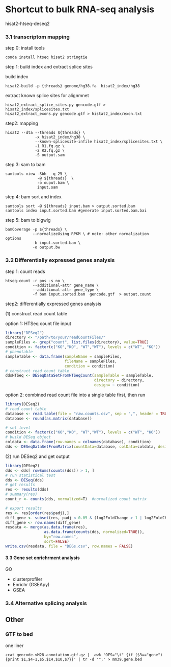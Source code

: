 # Shortcut to bulk RNA-seq analysis


hisat2-htseq-deseq2
### 3.1 transcriptom mapping  
step 0: install tools
```shell
conda install htseq hisat2 stringtie 
```

step 1: build index and extract splice sites

build index
```shell
hisat2-build -p {threads} genome/hg38.fa  hisat2_index/hg38

```

extract known splice sites for alignmnet
```shell
hisat2_extract_splice_sites.py gencode.gtf > hisat2_index/splicesites.txt 
hisat2_extract_exons.py gencode.gtf > histat2_index/exon.txt
```

step2: mapping
```shell
hisat2 --dta --threads ${threads} \
             -x hisat2_index/hg38 \
             --known-splicesite-infile hisat2_index/splicesites.txt \
             -1 R1.fq.gz \
             -2 R2.fq.gz \
             -S output.sam
```

step 3: sam to bam
```shell
samtools view -Sbh  -q 25 \
              -@ ${threads}  \
              -o ouput.bam \
              input.sam

```

step 4: bam sort and index
```shell
samtools sort -@ ${threads} input.bam > output.sorted.bam 
samtools index input.sorted.bam #generate input.sorted.bam.bai

```

step 5: bam to bigwig

```shell
bamCoverage -p ${threads} \
            --normalizeUsing RPKM \ # note: other normalization options 
            -b input.sorted.bam \
            -o output.bw

```


### 3.2 Differentially expressed genes analysis
step 1: count reads

```shell
htseq-count -r pos -s no \
            --additional-attr gene_name \
            --additional-attr gene_type \
            -f bam input.sorted.bam  gencode.gtf  > output.count

```


step2: differentially expressed genes analysis

(1) construct read count table  

option 1: HTSeq count file input 

```R
library("DESeq2")
directory <- "/path/to/your/readCountFiles/"
sampleFiles <- grep("count", list.files(directory), value=TRUE)
condition <- factor(c("KO","KO", "WT","WT"), levels = c("WT", "KO"))
# phenotable
sampleTable <- data.frame(sampleName = sampleFiles,
                          fileName = sampleFiles,
                          condition = condition)
# construct read count table
ddsHTSeq <- DESeqDataSetFromHTSeqCount(sampleTable = sampleTable,
                                       directory = directory,
                                       design= ~ condition)
```

option 2:  combined read count file into a single table first, then run

```R
library(DESeq2)
# read count table
database <- read.table(file = "raw.counts.csv", sep = ",", header = TRUE, row.names = 1)
database <- round(as.matrix(database))

# set level 
condition <- factor(c("KO","KO", "WT","WT"), levels = c("WT", "KO"))
# build DESeq object
coldata <- data.frame(row.names = colnames(database), condition)
dds <- DESeqDataSetFromMatrix(countData=database, colData=coldata, design=~condition + treatmement)
```


(2) run DESeq2 and get output  

```R
library(DESeq2)
dds <- dds[ rowSums(counts(dds)) > 1, ]   
# run statistical test
dds <- DESeq(dds)   
# get results  
res <- results(dds)  
# summary(res)  
count_r <- counts(dds, normalized=T)  #normalized count matrix

# export results
res <- res[order(res$padj),]
diff_gene <- subset(res, padj < 0.05 & (log2FoldChange > 1 | log2FoldChange < -1))
diff_gene <- row.names(diff_gene)
resdata <- merge(as.data.frame(res), 
                 as.data.frame(counts(dds, normalized=TRUE)), 
                 by="row.names",
                 sort=FALSE)
write.csv(resdata, file = "DEGs.csv", row.names = FALSE)

```
#### 3.3 Gene set enrichrment analysis

GO
* clusterprofiler
* Enrichr (GSEApy)
* GSEA

### 3.4 Alternative splicing analysis

## Other

### GTF to bed 
one liner
```shell
zcat gencode.vM28.annotation.gtf.gz |  awk 'OFS="\t" {if ($3=="gene") {print $1,$4-1,$5,$14,$10,$7}}' | tr -d '";' > mm39.gene.bed
```


